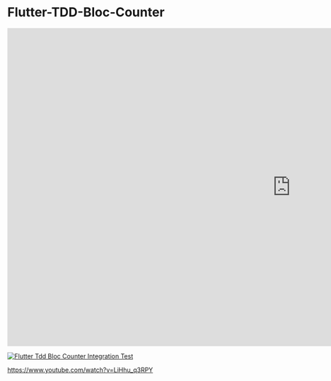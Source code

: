 # Flutter-TDD-Bloc-Counter

<iframe width="1280" height="720" src="https://www.youtube.com/embed/LiHhu_q3RPY" frameborder="0" allow="accelerometer; autoplay; encrypted-media; gyroscope; picture-in-picture" allowfullscreen></iframe>

[![Flutter Tdd Bloc Counter Integration Test](https://img.youtube.com/vi/LiHhu_q3RPY/0.jpg)](https://www.youtube.com/watch?v=LiHhu_q3RPY)

https://www.youtube.com/watch?v=LiHhu_q3RPY
